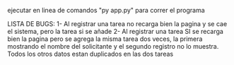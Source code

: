 ejecutar en linea de comandos "py app.py" para correr el programa

LISTA DE BUGS:
1- Al registrar una tarea no recarga bien la pagina y se cae el sistema, pero la tarea si se añade
2- Al registrar una tarea SI se recarga bien la pagina pero se agrega la misma tarea dos veces, la primera mostrando el nombre del
   solicitante y el segundo registro no lo muestra. Todos los otros datos estan duplicados en las dos tareas
